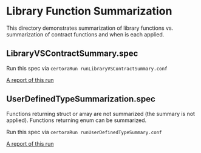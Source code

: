 # Library Function Summarization
This directory demonstrates summarization of library functions vs. summarization of contract functions and when is each applied.

## LibraryVSContractSummary.spec

Run this spec via
```certoraRun runLibraryVSContractSummary.conf```

[A report of this run](https://prover.certora.com/output/1902/cb0d51bc02f54551a0967b8586d1c9a6?anonymousKey=e8f3e3676fa7b811c2de466fe2b68104cd6e16d1)

## UserDefinedTypeSummarization.spec

Functions returning struct or array are not summarized (the summary is not applied).
Functions returning enum can be summarized.

Run this spec via 
```certoraRun runUserDefinedTypeSummary.conf```

[A report of this run](https://prover.certora.com/output/1902/117e996e937f445abd6fcfc2e18a83b6?anonymousKey=c2e297677e43fde1e06641868240ec236f8655fc)
